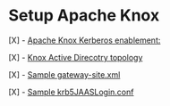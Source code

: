 # Setup Apache Knox

[X] - [Apache Knox Kerberos enablement:](https://github.com/bhagadepravin/setup_knox/blob/main/setup_knox_kerberos.md)

[X] - [Knox Active Direcotry topology](https://github.com/bhagadepravin/setup_knox/blob/main/ad-topology.xml)

[X] - [Sample gateway-site.xml](https://github.com/bhagadepravin/setup_knox/blob/main/gateway-site.xml)

[X] - [Sample krb5JAASLogin.conf](https://github.com/bhagadepravin/setup_knox/blob/main/krb5JAASLogin.conf)
